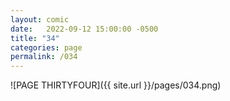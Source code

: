 ```yaml
---
layout: comic
date:   2022-09-12 15:00:00 -0500
title: "34"
categories: page
permalink: /034
---
```

![PAGE THIRTYFOUR]({{ site.url }}/pages/034.png)
